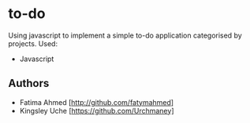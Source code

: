 # to-do
Using javascript to implement a simple to-do application categorised by projects.
Used:
- Javascript

## Authors

- Fatima Ahmed [http://github.com/fatymahmed]
- Kingsley Uche [https://github.com/Urchmaney]